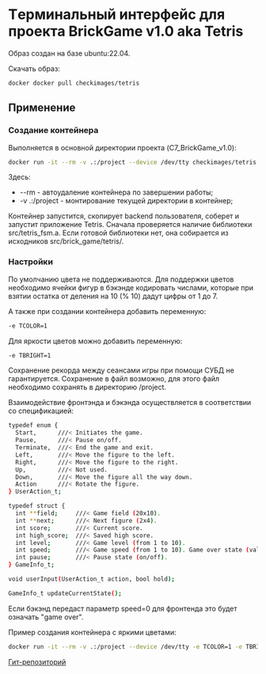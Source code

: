 # Tерминальный интерфейс для проекта BrickGame v1.0 aka Tetris

Образ создан на базе ubuntu:22.04.

Скачать образ:
```bash copy
docker docker pull checkimages/tetris
```

## Применение

### Создание контейнера 
Выполняется в основной директории проекта (C7_BrickGame_v1.0):
```bash
docker run -it --rm -v .:/project --device /dev/tty checkimages/tetris
```
Здесь: 
 - --rm - автоудаление контейнера по завершении работы;
 - -v .:/project - монтирование текущей директории в контейнер;

Контейнер запустится, скопирует backend пользователя, соберет и запустит приложение Tetris.
Сначала проверяется наличие библиотеки src/tetris_fsm.a. Если готовой библиотеки нет, она собирается из исходников src/brick_game/tetris/.

### Настройки

По умолчанию цвета не поддерживаются. Для поддержки цветов необходимо ячейки фигур в бэкэнде кодировать числами, которые при взятии остатка от деления на 10 (% 10) дадут цифры от 1 до 7.

А также при создании контейнера добавить переменную:
```bash
-e TCOLOR=1
```

Для яркости цветов можно добавить переменную:
```bash
-e TBRIGHT=1
```

Сохранение рекорда между сеансами игры при помощи СУБД не гарантируется. Сохранение в файл возможно, для этого файл необходимо сохранять в директорию /project.

Взаимодействие фронтэнда и бэкэнда осуществляется в соответствии со спецификацией:
```bash
typedef enum {
  Start,      ///< Initiates the game.
  Pause,      ///< Pause on/off.
  Terminate,  ///< End the game and exit.
  Left,       ///< Move the figure to the left.
  Right,      ///< Move the figure to the right.
  Up,         ///< Not used.
  Down,       ///< Move the figure all the way down.
  Action      ///< Rotate the figure.
} UserAction_t;

typedef struct {
  int **field;     ///< Game field (20x10).
  int **next;      ///< Next figure (2x4).
  int score;       ///< Current score.
  int high_score;  ///< Saved high score.
  int level;       ///< Game level (from 1 to 10).
  int speed;       ///< Game speed (from 1 to 10). Game over state (value 0).
  int pause;       ///< Pause state (on/off).
} GameInfo_t;

void userInput(UserAction_t action, bool hold);

GameInfo_t updateCurrentState();
```

Если бэкэнд передаст параметр speed=0 для фронтенда это будет означать "game over".

Пример создания контейнера с яркими цветами:
```bash
docker run -it --rm -v .:/project --device /dev/tty -e TCOLOR=1 -e TBRIGHT=1 checkimages/tetris
```

[Гит-репозиторий](https://github.com/checkimages/docker_tetris)
